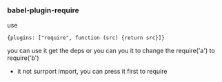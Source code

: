 ### babel-plugin-require
use
````
{plugins: ["require", function (src) {return src}]}

````

you can use it get the deps  or you can you it to change the require('a') to require('b') 
* it not surrport import, you can press it first to require